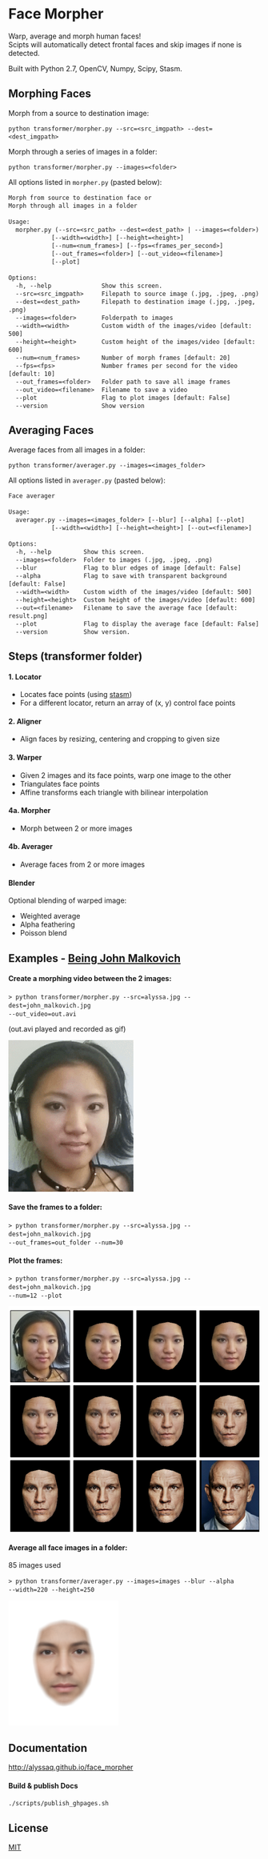 # Face Morpher

Warp, average and morph human faces!    
Scipts will automatically detect frontal faces and skip images if none is detected.

Built with Python 2.7, OpenCV, Numpy, Scipy, Stasm.

## Morphing Faces
Morph from a source to destination image:

    python transformer/morpher.py --src=<src_imgpath> --dest=<dest_imgpath>

Morph through a series of images in a folder:

    python transformer/morpher.py --images=<folder>

All options listed in `morpher.py` (pasted below):
```
Morph from source to destination face or
Morph through all images in a folder

Usage:
  morpher.py (--src=<src_path> --dest=<dest_path> | --images=<folder>)
            [--width=<width>] [--height=<height>]
            [--num=<num_frames>] [--fps=<frames_per_second>]
            [--out_frames=<folder>] [--out_video=<filename>]
            [--plot]

Options:
  -h, --help              Show this screen.
  --src=<src_imgpath>     Filepath to source image (.jpg, .jpeg, .png)
  --dest=<dest_path>      Filepath to destination image (.jpg, .jpeg, .png)
  --images=<folder>       Folderpath to images
  --width=<width>         Custom width of the images/video [default: 500]
  --height=<height>       Custom height of the images/video [default: 600]
  --num=<num_frames>      Number of morph frames [default: 20]
  --fps=<fps>             Number frames per second for the video [default: 10]
  --out_frames=<folder>   Folder path to save all image frames
  --out_video=<filename>  Filename to save a video
  --plot                  Flag to plot images [default: False]
  --version               Show version
```

## Averaging Faces
Average faces from all images in a folder:

    python transformer/averager.py --images=<images_folder>

All options listed in `averager.py` (pasted below):
```
Face averager

Usage:
  averager.py --images=<images_folder> [--blur] [--alpha] [--plot]
            [--width=<width>] [--height=<height>] [--out=<filename>]

Options:
  -h, --help         Show this screen.
  --images=<folder>  Folder to images (.jpg, .jpeg, .png)
  --blur             Flag to blur edges of image [default: False]
  --alpha            Flag to save with transparent background [default: False]
  --width=<width>    Custom width of the images/video [default: 500]
  --height=<height>  Custom height of the images/video [default: 600]
  --out=<filename>   Filename to save the average face [default: result.png]
  --plot             Flag to display the average face [default: False]
  --version          Show version.
```

## Steps (transformer folder)

#### 1. Locator

 * Locates face points (using [stasm](http://www.milbo.users.sonic.net/stasm))
 * For a different locator, return an array of (x, y) control face points

#### 2. Aligner

  * Align faces by resizing, centering and cropping to given size

#### 3. Warper

  * Given 2 images and its face points, warp one image to the other
  * Triangulates face points
  * Affine transforms each triangle with bilinear interpolation

#### 4a. Morpher
  
  * Morph between 2 or more images

#### 4b. Averager

  * Average faces from 2 or more images

#### Blender
Optional blending of warped image:

  * Weighted average
  * Alpha feathering
  * Poisson blend

## Examples - [Being John Malkovich](http://www.rottentomatoes.com/m/being_john_malkovich)
#### Create a morphing video between the 2 images:
`> python transformer/morpher.py --src=alyssa.jpg --dest=john_malkovich.jpg`    
`--out_video=out.avi`

(out.avi played and recorded as gif)

![gif](examples/being_john_malvokich.gif)

#### Save the frames to a folder:    
`> python transformer/morpher.py --src=alyssa.jpg --dest=john_malkovich.jpg`    
`--out_frames=out_folder --num=30`

#### Plot the frames:
`> python transformer/morpher.py --src=alyssa.jpg --dest=john_malkovich.jpg`    
`--num=12 --plot`

![plot](examples/plot.png)

#### Average all face images in a folder:
85 images used

`> python transformer/averager.py --images=images --blur --alpha`   
`--width=220 --height=250`
 
![average_faces](examples/average_faces.png)

## Documentation

<http://alyssaq.github.io/face_morpher>

#### Build & publish Docs
  
    ./scripts/publish_ghpages.sh

## License
[MIT](http://alyssaq.github.io/mit-license/)